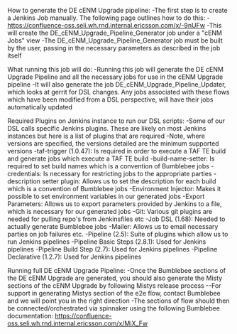 How to generate the DE cENM Upgrade pipeline:
-The first step is to create a Jenkins Job manually. The following page outlines how to do this:
  -https://confluence-oss.seli.wh.rnd.internal.ericsson.com/x/-9nUFw
-This will create the DE_cENM_Upgrade_Pipeline_Generator job under a "cENM Jobs" view
-The DE_cENM_Upgrade_Pipeline_Generator job must be built by the user, passing in the necessary parameters as described in the job itself

What running this job will do:
-Running this job will generate the DE cENM Upgrade Pipeline and all the necessary jobs for use in the cENM Upgrade pipeline
-It will also generate the job DE_cENM_Upgrade_Pipeline_Updater, which looks at gerrit for DSL changes. Any jobs associated with these flows which have been modified from a DSL perspective, will have their jobs automatically updated

Required Plugins on Jenkins instance to run our DSL scripts:
-Some of our DSL calls specific Jenkins plugins. These are likely on most Jenkins instances but here is a list of plugins that are required
-Note, where versions are specified, the versions detailed are the minimum supported versions
  -taf-trigger (1.0.47): Is required in order to execute a TAF TE build and generate jobs which execute a TAF TE build
  -build-name-setter: Is required to set build names which is a convention of Bumblebee jobs
  -credentials: Is necessary for restricting jobs to the appropriate parties
  -description setter plugin: Allows us to set the description for each build which is a convention of Bumblebee jobs
  -Environment Injector: Makes it possible to set environment variables in our generated jobs
  -Export Parameters: Allows us to export parameters provided by Jenkins to a file, which is necessary for our generated jobs
  -Git: Various git plugins are needed for pulling repo's from Jenkinsfiles etc
  -Job DSL (1.68): Needed to actually generate Bumblebee jobs
  -Mailer: Allows us to email necessary parties on job failures etc.
  -Pipeline (2.5): Suite of plugins which allow us to run Jenkins pipelines
  -Pipeline Basic Steps (2.8.1): Used for Jenkins pipelines
  -Pipeline Build Step (2.7): Used for Jenkins pipelines
  -Pipeline Declarative (1.2.7): Used for Jenkins pipelines

Running full DE cENM Upgrade Pipeline:
-Once the Bumblebee sections of the DE cENM Upgrade are generated, you should also generate the Misty sections of the cENM Upgrade by following Mistys release process
--For support in generating Mistys section of the e2e flow, contact Bumblebee and we will point you in the right direction
-The sections of flow should then be connected/orchestrated via spinnaker using the following Bumblebee documentation: https://confluence-oss.seli.wh.rnd.internal.ericsson.com/x/MiX_Fw
